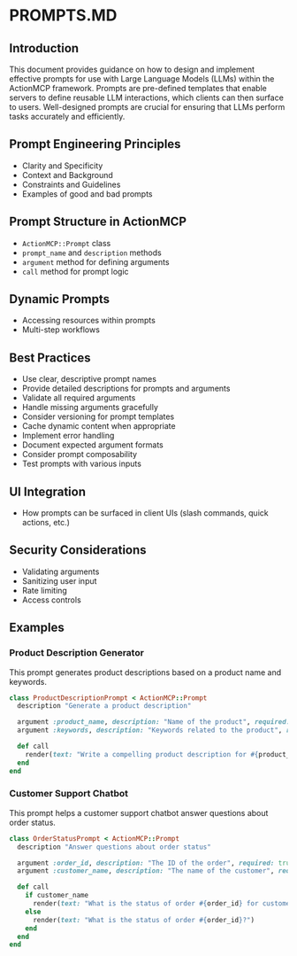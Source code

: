 # PROMPTS.MD

## Introduction

This document provides guidance on how to design and implement effective prompts for use with Large Language Models (LLMs) within the ActionMCP framework. Prompts are pre-defined templates that enable servers to define reusable LLM interactions, which clients can then surface to users. Well-designed prompts are crucial for ensuring that LLMs perform tasks accurately and efficiently.

## Prompt Engineering Principles

*   Clarity and Specificity
*   Context and Background
*   Constraints and Guidelines
*   Examples of good and bad prompts

## Prompt Structure in ActionMCP

*   `ActionMCP::Prompt` class
*   `prompt_name` and `description` methods
*   `argument` method for defining arguments
*   `call` method for prompt logic

## Dynamic Prompts

*   Accessing resources within prompts
*   Multi-step workflows

## Best Practices

*   Use clear, descriptive prompt names
*   Provide detailed descriptions for prompts and arguments
*   Validate all required arguments
*   Handle missing arguments gracefully
*   Consider versioning for prompt templates
*   Cache dynamic content when appropriate
*   Implement error handling
*   Document expected argument formats
*   Consider prompt composability
*   Test prompts with various inputs

## UI Integration

*   How prompts can be surfaced in client UIs (slash commands, quick actions, etc.)

## Security Considerations

*   Validating arguments
*   Sanitizing user input
*   Rate limiting
*   Access controls

## Examples

### Product Description Generator

This prompt generates product descriptions based on a product name and keywords.

```ruby
class ProductDescriptionPrompt < ActionMCP::Prompt
  description "Generate a product description"

  argument :product_name, description: "Name of the product", required: true
  argument :keywords, description: "Keywords related to the product", required: true

  def call
    render(text: "Write a compelling product description for #{product_name} using the following keywords: #{keywords}")
  end
end
```

### Customer Support Chatbot

This prompt helps a customer support chatbot answer questions about order status.

```ruby
class OrderStatusPrompt < ActionMCP::Prompt
  description "Answer questions about order status"

  argument :order_id, description: "The ID of the order", required: true
  argument :customer_name, description: "The name of the customer", required: false

  def call
    if customer_name
      render(text: "What is the status of order #{order_id} for customer #{customer_name}?")
    else
      render(text: "What is the status of order #{order_id}?")
    end
  end
end
```